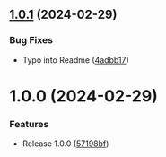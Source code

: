 ## [1.0.1](https://github.com/boutdecode/body-parser/compare/v1.0.0...v1.0.1) (2024-02-29)


### Bug Fixes

* Typo into Readme ([4adbb17](https://github.com/boutdecode/body-parser/commit/4adbb1737dcbfd84c9492c1bb43da4a0e6c177d2))

# 1.0.0 (2024-02-29)


### Features

* Release 1.0.0 ([57198bf](https://github.com/boutdecode/body-parser/commit/57198bf9288d3f89ff7524048c0b2ea32e829f28))
